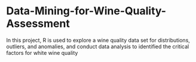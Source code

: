 # Data-Mining-for-Wine-Quality-Assessment
In this project, R is used to explore a wine quality data set for distributions, outliers, and anomalies, and conduct data analysis to identified the critical factors for white wine quality
